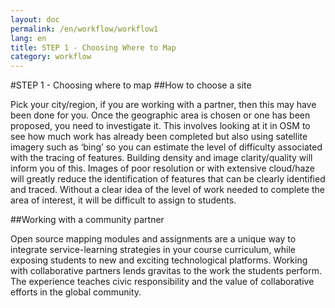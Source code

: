 ```yaml
---
layout: doc
permalink: /en/workflow/workflow1 
lang: en
title: STEP 1 - Choosing Where to Map
category: workflow
---
```

#STEP 1 - Choosing where to map
##How to choose a site

Pick your city/region, if you are working with a partner, then this may have been done for you.  Once the geographic area is chosen or one has been proposed, you need to investigate it.  This involves looking at it in OSM to see how much work has already been completed but also using satellite imagery such as ‘bing’ so you can estimate the level of difficulty associated with the tracing of features.  Building density and image clarity/quality will inform you of this.  Images of poor resolution or with extensive cloud/haze will greatly reduce the identification of features that can be clearly identified and traced.   Without a clear idea of the level of work needed to complete the area of interest, it will be difficult to assign to students.



##Working with a community partner

Open source mapping modules and assignments are a unique way to integrate service-learning strategies in your course curriculum, while exposing students to new and exciting technological platforms. Working with collaborative partners lends gravitas to the work the students perform. The experience teaches civic responsibility and the value of collaborative efforts in the global community.
